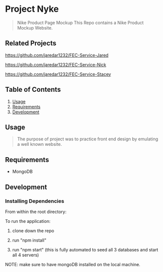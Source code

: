 # Project Nyke

> Nike Product Page Mockup This Repo contains a Nike Product Mockup Website. 


## Related Projects
https://github.com/jaredar1232/FEC-Service-Jared

https://github.com/jaredar1232/FEC-Service-Nick

https://github.com/jaredar1232/FEC-Service-Stacey


## Table of Contents

1. [Usage](#Usage)
1. [Requirements](#requirements)
1. [Development](#development)

## Usage

> The purpose of project was to practice front end design by emulating a well known website. 

## Requirements

- MongoDB

## Development

### Installing Dependencies

From within the root directory:

To run the application: 

1. clone down the repo 

2. run "npm install" 

3. run "npm start" (this is fully automated to seed all 3 databases and start all 4 servers)

NOTE: make sure to have mongoDB installed on the local machine.

